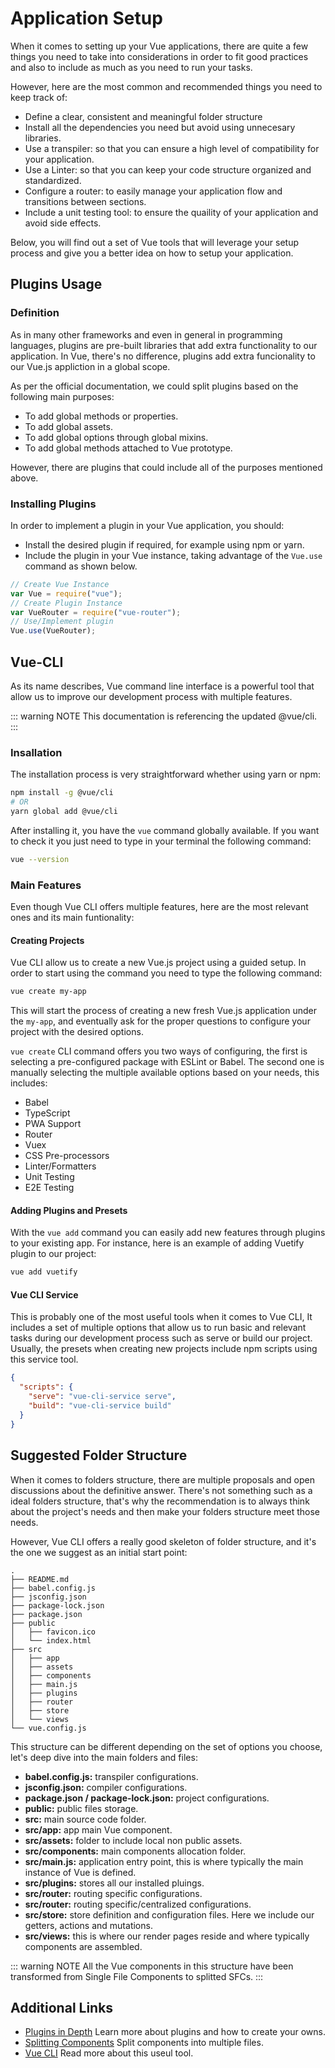 # Application Setup

When it comes to setting up your Vue applications, there are quite a few things you need to take into considerations in order to fit good practices and also to include as much as you need to run your tasks.

However, here are the most common and recommended things you need to keep track of:

- Define a clear, consistent and meaningful folder structure
- Install all the dependencies you need but avoid using unnecesary libraries.
- Use a transpiler: so that you can ensure a high level of compatibility for your application.
- Use a Linter: so that you can keep your code structure organized and standardized.
- Configure a router: to easily manage your application flow and transitions between sections.
- Include a unit testing tool: to ensure the quaility of your application and avoid side effects.

Below, you will find out a set of Vue tools that will leverage your setup process and give you a better idea on how to setup your application.

## Plugins Usage

### Definition

As in many other frameworks and even in general in programming languages, plugins are pre-built libraries that add extra functionality to our application. In Vue, there's no difference, plugins add extra funcionality to our Vue.js appliction in a global scope.

As per the official documentation, we could split plugins based on the following main purposes:

- To add global methods or properties.
- To add global assets.
- To add global options through global mixins.
- To add global methods attached to Vue prototype.

However, there are plugins that could include all of the purposes mentioned above.

### Installing Plugins

In order to implement a plugin in your Vue application, you should:

- Install the desired plugin if required, for example using npm or yarn.
- Include the plugin in your Vue instance, taking advantage of the `Vue.use` command as shown below.

```javascript
// Create Vue Instance
var Vue = require("vue");
// Create Plugin Instance
var VueRouter = require("vue-router");
// Use/Implement plugin
Vue.use(VueRouter);
```

## Vue-CLI

As its name describes, Vue command line interface is a powerful tool that allow us to improve our development process with multiple features.

::: warning NOTE
This documentation is referencing the updated @vue/cli.
:::

### Insallation

The installation process is very straightforward whether using yarn or npm:

```bash
npm install -g @vue/cli
# OR
yarn global add @vue/cli
```

After installing it, you have the `vue` command globally available. If you want to check it you just need to type in your terminal the following command:

```bash
vue --version
```

### Main Features

Even though Vue CLI offers multiple features, here are the most relevant ones and its main funtionality:

#### Creating Projects

Vue CLI allow us to create a new Vue.js project using a guided setup. In order to start using the command you need to type the following command:

```bash
vue create my-app
```

This will start the process of creating a new fresh Vue.js application under the `my-app`, and eventually ask for the proper questions to configure your project with the desired options.

`vue create` CLI command offers you two ways of configuring, the first is selecting a pre-configured package with ESLint or Babel. The second one is manually selecting the multiple available options based on your needs, this includes:

- Babel
- TypeScript
- PWA Support
- Router
- Vuex
- CSS Pre-processors
- Linter/Formatters
- Unit Testing
- E2E Testing

#### Adding Plugins and Presets

With the `vue add` command you can easily add new features through plugins to your existing app. For instance, here is an example of adding Vuetify plugin to our project:

```bash
vue add vuetify
```

#### Vue CLI Service

This is probably one of the most useful tools when it comes to Vue CLI, It includes a set of multiple options that allow us to run basic and relevant tasks during our development process such as serve or build our project. Usually, the presets when creating new projects include npm scripts using this service tool.

```json
{
  "scripts": {
    "serve": "vue-cli-service serve",
    "build": "vue-cli-service build"
  }
}
```

## Suggested Folder Structure

When it comes to folders structure, there are multiple proposals and open discussions about the definitive answer. There's not something such as a ideal folders structure, that's why the recommendation is to always think about the project's needs and then make your folders structure meet those needs.

However, Vue CLI offers a really good skeleton of folder structure, and it's the one we suggest as an initial start point:

```
.
├── README.md
├── babel.config.js
├── jsconfig.json
├── package-lock.json
├── package.json
├── public
│   ├── favicon.ico
│   └── index.html
├── src
│   ├── app
│   ├── assets
│   ├── components
│   ├── main.js
│   ├── plugins
│   ├── router
│   ├── store
│   └── views
└── vue.config.js
```

This structure can be different depending on the set of options you choose, let's deep dive into the main folders and files:

- **babel.config.js:** transpiler configurations.
- **jsconfig.json:** compiler configurations.
- **package.json / package-lock.json:** project configurations.
- **public:** public files storage.
- **src:** main source code folder.
- **src/app:** app main Vue component.
- **src/assets:** folder to include local non public assets.
- **src/components:** main components allocation folder.
- **src/main.js:** application entry point, this is where typically the main instance of Vue is defined.
- **src/plugins:** stores all our installed pluings.
- **src/router:** routing specific configurations.
- **src/router:** routing specific/centralized configurations.
- **src/store:** store definition and configuration files. Here we include our getters, actions and mutations.
- **src/views:** this is where our render pages reside and where typically components are assembled.

::: warning NOTE
All the Vue components in this structure have been transformed from Single File Components to splitted SFCs.
:::

## Additional Links

- [Plugins in Depth](https://vuejs.org/v2/guide/plugins.html#ad) Learn more about plugins and how to create your owns.
- [Splitting Components](https://nullcast.io/split-vue-js-components-into-multiple-files/) Split components into multiple files.
- [Vue CLI](https://cli.vuejs.org/guide/) Read more about this useul tool.
